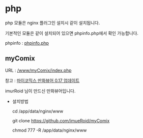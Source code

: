 # php #

php 모듈은 nginx 플러그인 설치시 같이 설치됩니다.

기본적인 모듈은 같이 설치되어 있으면 phpinfo.php에서 확인 가능합니다.

phpinfo : [phpinfo.php](/www/phpinfo.php)

## myComix ##

URL : [/www/myComix/index.php](/www/myComix/index.php)

참고 : [마이코믹스 만화뷰어 0.17 업데이트](https://sjva.me/bbs/board.php?bo_table=tip&wr_id=1916)

imurRoid 님이 만드신 만화뷰어입니다.


- 설치방법

  cd /app/data/nginx/www<br>

  git clone https://github.com/imueRoid/myComix<br>

  chmod 777 -R /app/data/nginx/www<br>




